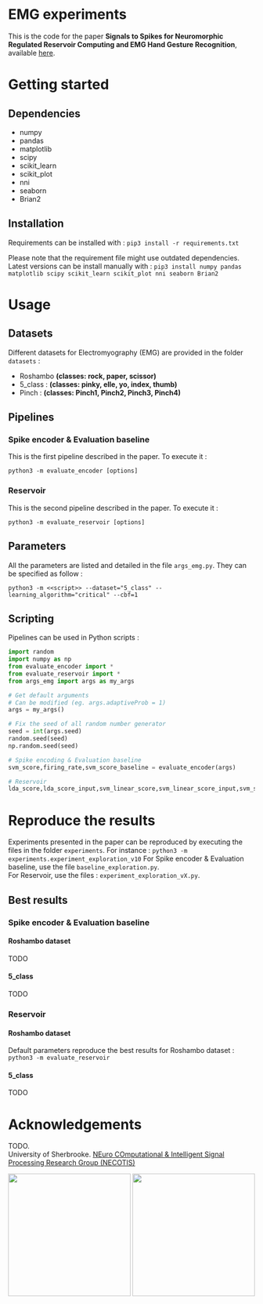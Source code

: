 # EMG experiments

This is the code for the paper **Signals to Spikes for Neuromorphic Regulated Reservoir Computing and EMG Hand Gesture Recognition**, available [here](https://arxiv.org/pdf/2106.11169.pdf).


# Getting started

## Dependencies
- numpy
- pandas
- matplotlib
- scipy
- scikit_learn
- scikit_plot
- nni
- seaborn
- Brian2

## Installation
Requirements can be installed with : ```pip3 install -r requirements.txt```
  
Please note that the requirement file might use outdated dependencies. Latest versions can be install manually with : ```pip3 install numpy pandas matplotlib scipy scikit_learn scikit_plot nni seaborn Brian2```


# Usage

## Datasets
Different datasets for Electromyography (EMG) are provided in the folder `datasets` :
- Roshambo **(classes: rock, paper, scissor)**
- 5_class : **(classes: pinky, elle, yo, index, thumb)**
- Pinch : **(classes: Pinch1, Pinch2, Pinch3, Pinch4)**

## Pipelines
### Spike encoder & Evaluation baseline 
This is the first pipeline described in the paper. To execute it : 
```
python3 -m evaluate_encoder [options]
```
### Reservoir
This is the second pipeline described in the paper. To execute it :
```
python3 -m evaluate_reservoir [options] 
```

## Parameters
All the parameters are listed and detailed in the file `args_emg.py`. They can be specified as follow : 
```
python3 -m <<script>> --dataset="5_class" --learning_algorithm="critical" --cbf=1
```

## Scripting
Pipelines can be used in Python scripts :
```python
import random
import numpy as np
from evaluate_encoder import *
from evaluate_reservoir import *
from args_emg import args as my_args

# Get default arguments 
# Can be modified (eg. args.adaptiveProb = 1)
args = my_args()

# Fix the seed of all random number generator
seed = int(args.seed)
random.seed(seed)
np.random.seed(seed)

# Spike encoding & Evaluation baseline
svm_score,firing_rate,svm_score_baseline = evaluate_encoder(args)

# Reservoir 
lda_score,lda_score_input,svm_linear_score,svm_linear_score_input,svm_score,svm_score_input,firing_rate,nbsynapses,nbneurons = evaluate_reservoir(args)
```


# Reproduce the results

Experiments presented in the paper can be reproduced by executing the files in the folder `experiments`. For instance : 
```python3 -m experiments.experiment_exploration_v10```
For Spike encoder & Evaluation baseline, use the file `baseline_exploration.py`.  
For Reservoir, use the files : `experiment_exploration_vX.py`.

## Best results 
### Spike encoder & Evaluation baseline
#### Roshambo dataset
TODO
#### 5_class
TODO
### Reservoir
#### Roshambo dataset
Default parameters reproduce the best results for Roshambo dataset : `python3 -m evaluate_reservoir`
#### 5_class
TODO


# Acknowledgements 
TODO.  
University of Sherbrooke. [NEuro COmputational & Intelligent Signal Processing Research Group (NECOTIS)](http://www.gel.usherbrooke.ca/necotis/)

<img src="data/necotis.png" width="250" /> <img src="data/UdeS.jpg" width="250" />